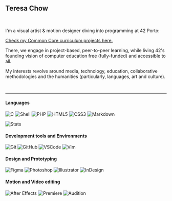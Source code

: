 ## Teresa Chow

</br>

I'm a visual artist & motion designer diving into programming at 42 Porto:

[Check my Common Core curriculum projects here.](https://github.com/teresa-chow/42-common-core/)

There, we engage in project-based, peer-to-peer learning, while living 42's founding vision of computer education free (fully-funded) and accessible to all.

My interests revolve around media, technology, education, collaborative methodologies and the humanities (particularly, languages, art and culture).

</br>

___
#### Languages

![C](https://img.shields.io/badge/c-0D1117.svg?style=for-the-badge&logo=c&logoColor=3893F5)
![Shell](https://img.shields.io/badge/shell-0D1117.svg?style=for-the-badge&logo=gnu-bash&logoColor=white)
![PHP](https://img.shields.io/badge/php-0D1117.svg?style=for-the-badge&logo=php)
![HTML5](https://img.shields.io/badge/html-0D1117.svg?style=for-the-badge&logo=html5&logoColor=F5942C)
![CSS3](https://img.shields.io/badge/css-0D1117.svg?style=for-the-badge&logo=css&logoColor=white)
![Markdown](https://img.shields.io/badge/markdown-0D1117.svg?style=for-the-badge&logo=markdown&logoColor=white)

![Stats](https://github-readme-stats.vercel.app/api/top-langs/?username=teresa-chow&hide_title=1&layout=compact&theme=tokyonight)

#### Development tools and Environments

![Git](https://img.shields.io/badge/git-0D1117.svg?style=for-the-badge&logo=git&logoColor=F5942C)
![GitHub](https://img.shields.io/badge/github-0D1117.svg?style=for-the-badge&logo=github&logoColor=white)
![VSCode](https://img.shields.io/badge/vscode-0D1117.svg?style=for-the-badge)
![Vim](https://img.shields.io/badge/vim-0D1117.svg?style=for-the-badge&logo=vim&logoColor=019733)

#### Design and Prototyping

![Figma](https://img.shields.io/badge/figma-0D1117.svg?style=for-the-badge&logo=figma&logoColor=white)
![Photoshop](https://img.shields.io/badge/photoshop-0D1117.svg?style=for-the-badge&logo=adobephotoshop&logoColor=4C8CD5)
![Illustrator](https://img.shields.io/badge/illustrator-0D1117.svg?style=for-the-badge&logo=adobeillustrator&logoColor=4C8CD5)
![InDesign](https://img.shields.io/badge/indesign-0D1117.svg?style=for-the-badge&logo=adobeindesign&logoColor=FF3366)

#### Motion and Video editing

![After Effects](https://img.shields.io/badge/after%20effects-0D1117.svg?style=for-the-badge&logo=adobeaftereffects&logoColor=9999FF)
![Premiere](https://img.shields.io/badge/premiere-0D1117.svg?style=for-the-badge&logo=adobepremierepro&logoColor=9999FF)
![Audition](https://img.shields.io/badge/audition-0D1117.svg?style=for-the-badge&logo=adobeaudition&logoColor=9999FF)
